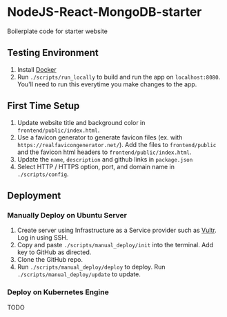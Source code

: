 # NodeJS-React-MongoDB-starter

Boilerplate code for starter website

## Testing Environment

1. Install [Docker](https://docs.docker.com/)
2. Run `./scripts/run_locally` to build and run the app on `localhost:8080`. You'll need to run this everytime you make changes to the app.

## First Time Setup

1. Update website title and background color in `frontend/public/index.html`.
2. Use a favicon generator to generate favicon files (ex. with `https://realfavicongenerator.net/`). Add the files to `frontend/public` and the favicon html headers to `frontend/public/index.html`.
3. Update the `name`, `description` and github links in `package.json`
4. Select HTTP / HTTPS option, port, and domain name in `./scripts/config`.

## Deployment

### Manually Deploy on Ubuntu Server

1. Create server using Infrastructure as a Service provider such as [Vultr](https://vultr.com/). Log in using SSH.
1. Copy and paste `./scripts/manual_deploy/init` into the terminal. Add key to GitHub as directed.
1. Clone the GitHub repo.
1. Run `./scripts/manual_deploy/deploy` to deploy. Run `./scripts/manual_deploy/update` to update.

### Deploy on Kubernetes Engine

TODO
